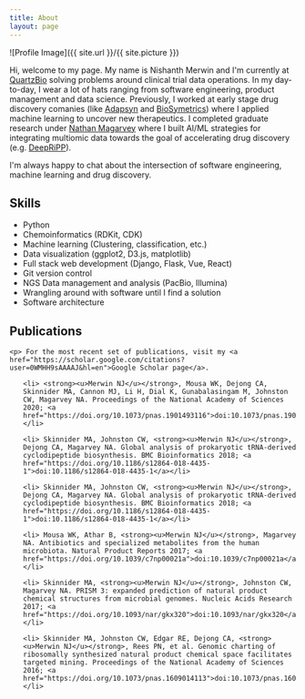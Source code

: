 ```yaml
---
title: About
layout: page
---
```


![Profile Image]({{ site.url }}/{{ site.picture }})


<p> Hi, welcome to my page. My name is Nishanth Merwin and I'm currently at <a href="https://quartz.bio"> QuartzBio</a>  solving problems around clinical trial data operations. In my day-to-day, I wear a lot of hats ranging from software engineering, product management and data science. Previously, I worked at early stage drug discovery comanies (like <a href="https://adapsyn.com">Adapsyn</a> and <a href="https://www.biosymetrics.com">BioSymetrics</a>) where I applied machine learning to uncover new therapeutics. I completed graduate research under <a href="https://chemistry.mcmaster.ca/component/comprofiler/userprofile/magarv.html">Nathan Magarvey</a> where I built AI/ML strategies for integrating
multiomic data towards the goal of accelerating drug discovery (e.g. <a href="http://deepripp.magarveylab.ca/">DeepRiPP</a>).


<p>I'm always happy to chat about the intersection of software engineering, machine learning and drug discovery.</p>

<h2>Skills</h2>

<ul class="skill-list">
	<li> Python</li>
    <li> Chemoinformatics (RDKit, CDK) </li>
	<li> Machine learning (Clustering, classification, etc.) </li>
	<li> Data visualization (ggplot2, D3.js, matplotlib) </li>
	<li> Full stack web development (Django, Flask, Vue, React) </li>
	<li> Git version control </li>
	<li> NGS Data management and analysis (PacBio, Illumina) </li>
	<li> Wrangling around with software until I find a solution </li>
	<li> Software architecture </li>
</ul>

<h2>Publications</h2>
	
	<p> For the most recent set of publications, visit my <a href="https://scholar.google.com/citations?user=0WMHH9sAAAAJ&hl=en">Google Scholar page</a>.
<ul class="skill-list">
    
    <li> <strong><u>Merwin NJ</u></strong>, Mousa WK, Dejong CA, Skinnider MA, Cannon MJ, Li H, Dial K, Gunabalasingam M, Johnston CW, Magarvey NA. Proceedings of the National Academy of Sciences 2020; <a href="https://doi.org/10.1073/pnas.1901493116">doi:10.1073/pnas.1901493116</a></li>

	<li> Skinnider MA, Johnston CW, <strong><u>Merwin NJ</u></strong>, Dejong CA, Magarvey NA. Global analysis of prokaryotic tRNA-derived cyclodipeptide biosynthesis. BMC Bioinformatics 2018; <a href="https://doi.org/10.1186/s12864-018-4435-1">doi:10.1186/s12864-018-4435-1</a></li>

	<li> Skinnider MA, Johnston CW, <strong><u>Merwin NJ</u></strong>, Dejong CA, Magarvey NA. Global analysis of prokaryotic tRNA-derived cyclodipeptide biosynthesis. BMC Bioinformatics 2018; <a href="https://doi.org/10.1186/s12864-018-4435-1">doi:10.1186/s12864-018-4435-1</a></li>

	<li> Mousa WK, Athar B, <strong><u>Merwin NJ</u></strong>, Magarvey NA. Antibiotics and specialized metabolites from the human microbiota. Natural Product Reports 2017; <a href="https://doi.org/10.1039/c7np00021a">doi:10.1039/c7np00021a</a></li>

	<li> Skinnider MA, <strong><u>Merwin NJ</u></strong>, Johnston CW, Magarvey NA. PRISM 3: expanded prediction of natural product chemical structures from microbial genomes. Nucleic Acids Research 2017; <a href="https://doi.org/10.1093/nar/gkx320">doi:10.1093/nar/gkx320</a></li>

	<li> Skinnider MA, Johnston CW, Edgar RE, Dejong CA, <strong><u>Merwin NJ</u></strong>, Rees PN, et al. Genomic charting of ribosomally synthesized natural product chemical space facilitates targeted mining. Proceedings of the National Academy of Sciences 2016; <a href="https://doi.org/10.1073/pnas.1609014113">doi:10.1073/pnas.1609014113</a></li>

</ul>
